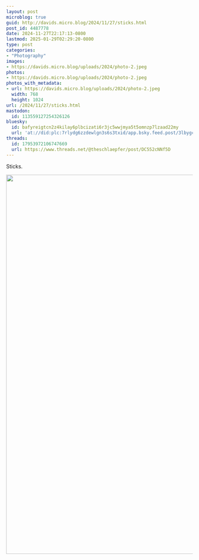 ```yaml
---
layout: post
microblog: true
guid: http://davids.micro.blog/2024/11/27/sticks.html
post_id: 4487778
date: 2024-11-27T22:17:13-0800
lastmod: 2025-01-29T02:29:20-0800
type: post
categories:
- "Photography"
images:
- https://davids.micro.blog/uploads/2024/photo-2.jpeg
photos:
- https://davids.micro.blog/uploads/2024/photo-2.jpeg
photos_with_metadata:
- url: https://davids.micro.blog/uploads/2024/photo-2.jpeg
  width: 768
  height: 1024
url: /2024/11/27/sticks.html
mastodon:
  id: 113559127254326126
bluesky:
  id: bafyreigtcn2z4kilay6plbcizati6r3jc5wwjmya5t5omnzp7lzaad22my
  url: 'at://did:plc:7rlydg6zzdewlgn3s6s3txid/app.bsky.feed.post/3lbygcepovl2r'
threads:
  id: 17953972106747669
  url: https://www.threads.net/@theschlaepfer/post/DC552cNNf5D
---
```

<p>Sticks.</p><img src="/uploads/2024/photo-2.jpeg" alt="" title="photo-2.jpeg" border="0" width="768" height="1024" />
